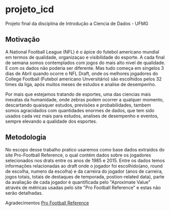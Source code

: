 # projeto_icd

Projeto final da disciplina de Introdução a Ciencia de Dados - UFMG

## Motivação

A National Football League (NFL) é o ápice do futebol americano mundial em termos de qualidade,
organizaçao e visibilidade do esporte. A cada final de semana somos contemplados com jogos do
mais alto nivel de qualidade. E com os dados não poderia ser diferente. Mas tudo começa em
singelos 3 dias de Abril quando ocorre o NFL Draft, onde os melhores jogadores do College
Football (Futebol americano Unversitário) são escolhidos pelos 32 times da liga, após muitos meses
de estudos e analise de desempenho.

Por mais que estejamos tratando de esportes, uma das ciencias mais inexatas da humanidade, onde
zebras podem ocorrer a qualquer momento, descartando quaisquer estudos, previsões e probabilidades,
tambem somos agracidados com quantidades enormes de dados, que tem sido usados cada vez mais para
estudos, analises de desempenho e eventos, sempre elevando a qualidade dos esportes.

## Metodologia

No escopo desse trabalho pratico usaremos como base dados extraidos do site Pro-Football Reference, o qual
contém dados sobre os jogadores selecionados nos drats entre os anos de 1985 e 2015. Entre os dados
temos informações relacionadas ao draft onde o jogador foi escolhido(ano, round de escolha,
numero da escolha) e da carreira do jogador (anos de carreira, jogos totais, totais de destaques
de temporada, postion-related data), parte da avaliação de cada jogador é quantificada pelo
"Aproximate Value" através de métricas usadas pelo site "Pro Football Reference" e estas
não serão detalhadas.

Agradecimentos
[Pro Football Reference](http://www.pro-football-reference.com/)
